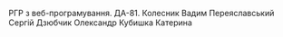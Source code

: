 РГР з веб-програмування. ДА-81.
Колесник Вадим
Переяславський Сергій
Дзюбчик Олександр
Кубишка Катерина 